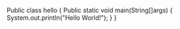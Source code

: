 Public class hello {
    Public static void main(String[]args) {
        System.out.println("Hello World!");
    }
}
